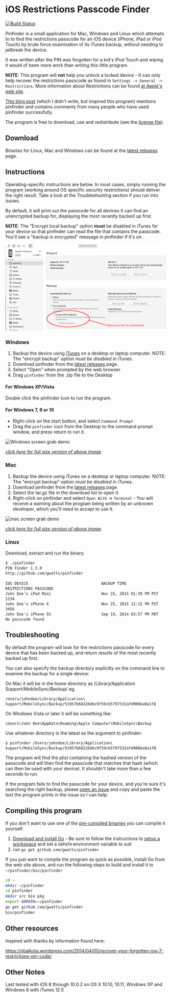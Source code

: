 # iOS Restrictions Passcode Finder

[![Build Status](https://travis-ci.org/gwatts/pinfinder.svg?branch=master)](https://travis-ci.org/gwatts/pinfinder)

Pinfinder is a small application for Mac, Windows and Linux which attempts to to find the restrictions passcode
for an iOS device (iPhone, iPad or iPod Touch) by brute force examination of its iTunes backup, without needing to jailbreak the device.

It was written after the PIN was forgotten for a kid's iPod Touch and wiping it 
would of been more work than writing this little program.

**NOTE**: This program will **not** help you unlock a locked device - It can only help recover the restrictions
passcode as found in `Settings -> General -> Restrictions`.  More information about Restrictions
can be found [at Apple's web site](https://support.apple.com/en-us/HT201304).

[This blog post]( https://nbalkota.wordpress.com/2014/04/05/recover-your-forgotten-ios-7-restrictions-pin-code/)
(which I didn't write, but inspired this program) mentions pinfinder and contains comments from many people who have used
pinfinder successfully.

The program is free to download, use and redistribute (see the [license file](https://raw.githubusercontent.com/gwatts/pinfinder/master/LICENSE)).

## Download

Binaries for Linux, Mac and Windows can be found at the
[latest releases](https://github.com/gwatts/pinfinder/releases) page.

## Instructions

Operating-specific instructions are below.  In most cases, simply running the program (working around
OS specific security restrictions) should deliver the right result.  Take a look at the Troubleshooting
section if you run into issues.

By default, it will print out the passcode for all devices it can find an unencrypted backup for, displaying
the most recently backed up first.

**NOTE**: The "Encrypt local backup" option **must** be disabled in iTunes for your device so that pinfinder
can read the file that contains the passcode.  You'll see a "backup is encrypted" message in pinfinder if it's on.

![Disable Encrypt Backup](docs/iphone-backup-hint.png)


### Windows

1.  Backup the device using [iTunes](https://www.apple.com/itunes/download/) on a desktop or laptop computer.
NOTE: The "encrypt backup" option *must be disabled* in iTunes.
2. Download pinfinder from the [latest releases](https://github.com/gwatts/pinfinder/releases) page.
3. Select "Open" when prompted by the web browser
4. Drag `pinfinder` from the .zip file to the Desktop

#### For Windows XP/Vista ####

Double click the pinfinder icon to run the program.

#### For Windows 7, 8 or 10 ####

* Right-click on the start button, and select `Command Prompt`
* Drag the `pinfinder` icon from the Desktop to the command prompt window, and press return to run it.

![Windows screen grab demo](docs/windows-demo.gif)

_[click here for full size version of above image](https://raw.githubusercontent.com/gwatts/pinfinder/giftest/docs/windows-demo.gif)_


### Mac


1.  Backup the device using iTunes on a desktop or laptop computer.
NOTE: The "encrypt backup" option *must be disabled* in iTunes.
2. Download pinfinder from the [latest releases](https://github.com/gwatts/pinfinder/releases) page.
3. Select the tar.gz file in the download list to open it.
4. Right-click on pinfinder and select `Open With` -> `Terminal` - You will receive a warning about the program 
being written by an unknown developer, which you'll need to accept to use it.


![mac screen grab demo](docs/mac-demo.gif)

_[click here for full size version of above image](https://raw.githubusercontent.com/gwatts/pinfinder/giftest/docs/mac-demo.gif)_

### Linux

Download, extract and run the binary.


```
$ ./pinfinder
PIN Finder 1.3.0
http://github.com/gwatts/pinfinder

IOS DEVICE                                BACKUP TIME                RESTRICTIONS PASSCODE
John Doe’s iPad Mini                      Nov 25, 2015 01:39 PM PST  1234
John Doe's iPhone 6                       Nov 25, 2015 12:15 PM PST  3456
John Doe's iPhone 5S                      Sep 19, 2014 03:57 PM PDT  No passcode found
```


## Troubleshooting

By default the program will look for the restrictions passcode for every device that has been
backed up, and return results of the most recently backed up first.

You can also specify the backup directory explicitly on the command line to examine the backup 
for a single device:

On Mac it will be in the home directory as /Library/Application Support/MobileSync/Backup/<something>
eg.

```
/Users/johndoe/Library/Application\ Support/MobileSync/Backup/51957b68226dbc9f59cb5797532afd906ba0a1f8
```

On Windows Vista or later it will be something like:

```
\Users\John Doe\AppData\Roaming\Apple Computer\MobileSync\Backup
```

Use whatever directory is the latest as the argument to pinfinder:

```
$ pinfinder /Users/johndoe/Library/Application\ Support/MobileSync/Backup/51957b68226dbc9f59cb5797532afd906ba0a1f8
```

The program will find the plist containing the hashed version of the passcode and will then find
the passcode that matches that hash (which can then be used with your device).
It shouldn't take more than a few seconds to run.

If the program fails to find the passcode for your device, and you're sure it's searching the right
backup, please [open an issue](https://github.com/gwatts/pinfinder/issues) and copy and paste
the text the program prints in the issue so I can help.



## Compiling this program

If you don't want to use one of the [pre-compiled binaries](https://github.com/gwatts/pinfinder/releases)
you can compile it yourself.

1. [Download and install Go](https://golang.org/doc/install) - Be sure to follow the instructions to [setup a workspace](https://golang.org/doc/code.html#Workspaces) and set a `GOPATH` environment variable to suit
2. run `go get github.com/gwatts/pinfinder`

If you just want to compile the program as quick as possible, install Go from the web site above, and run the following steps to build and install it to `~/pinfinder/bin/pinfinder`

```bash
cd ~
mkdir ~/pinfinder
cd pinfinder
mkdir src bin pkg
export GOPATH=~/pinfinder
go get github.com/gwatts/pinfinder
bin/pinfinder
```

## Other resources

Inspired with thanks by information found here:

https://nbalkota.wordpress.com/2014/04/05/recover-your-forgotten-ios-7-restrictions-pin-code/


## Other Notes

Last tested with iOS 8 through 10.0.2 on OS X 10.10, 10.11, Windows XP and Windows 8 with iTunes 12.5
